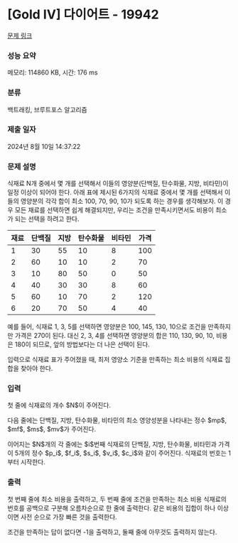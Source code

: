 # [Gold IV] 다이어트 - 19942 

[문제 링크](https://www.acmicpc.net/problem/19942) 

### 성능 요약

메모리: 114860 KB, 시간: 176 ms

### 분류

백트래킹, 브루트포스 알고리즘

### 제출 일자

2024년 8월 10일 14:37:22

### 문제 설명

<p>식재료 N개 중에서 몇 개를 선택해서 이들의 영양분(단백질, 탄수화물, 지방, 비타민)이 일정 이상이 되어야 한다. 아래 표에 제시된 6가지의 식재료 중에서 몇 개를 선택해서 이들의 영양분의 각각 합이 최소 100, 70, 90, 10가 되도록 하는 경우를 생각해보자. 이 경우 모든 재료를 선택하면 쉽게 해결되지만, 우리는 조건을 만족시키면서도 비용이 최소가 되는 선택을 하려고 한다.</p>

<table class="table table-bordered table-center-50 th-center td-center">
	<thead>
		<tr>
			<th>재료</th>
			<th>단백질</th>
			<th>지방</th>
			<th>탄수화물</th>
			<th>비타민</th>
			<th>가격</th>
		</tr>
	</thead>
	<tbody>
		<tr>
			<td>1</td>
			<td>30</td>
			<td>55</td>
			<td>10</td>
			<td>8</td>
			<td>100</td>
		</tr>
		<tr>
			<td>2</td>
			<td>60</td>
			<td>10</td>
			<td>10</td>
			<td>2</td>
			<td>70</td>
		</tr>
		<tr>
			<td>3</td>
			<td>10</td>
			<td>80</td>
			<td>50</td>
			<td>0</td>
			<td>50</td>
		</tr>
		<tr>
			<td>4</td>
			<td>40</td>
			<td>30</td>
			<td>30</td>
			<td>8</td>
			<td>60</td>
		</tr>
		<tr>
			<td>5</td>
			<td>60</td>
			<td>10</td>
			<td>70</td>
			<td>2</td>
			<td>120</td>
		</tr>
		<tr>
			<td>6</td>
			<td>20</td>
			<td>70</td>
			<td>50</td>
			<td>4</td>
			<td>40</td>
		</tr>
	</tbody>
</table>

<p>예를 들어, 식재료 1, 3, 5를 선택하면 영양분은 100, 145, 130, 10으로 조건을 만족하지만 가격은 270이 된다. 대신 2, 3, 4를 선택하면 영양분의 합은 110, 130, 90, 10, 비용은 180이 되므로, 앞의 방법보다는 더 나은 선택이 된다.</p>

<p>입력으로 식재료 표가 주어졌을 때, 최저 영양소 기준을 만족하는 최소 비용의 식재료 집합을 찾아야 한다.</p>

### 입력 

 <p>첫 줄에 식재료의 개수 $N$이 주어진다.</p>

<p>다음 줄에는 단백질, 지방, 탄수화물, 비타민의 최소 영양성분을 나타내는 정수 $mp$, $mf$, $ms$, $mv$가 주어진다.</p>

<p>이어지는 $N$개의 각 줄에는 $i$번째 식재료의 단백질, 지방, 탄수화물, 비타민과 가격이 5개의 정수 $p_i$, $f_i$, $s_i$, $v_i$, $c_i$와 같이 주어진다. 식재료의 번호는 1부터 시작한다.</p>

### 출력 

 <p>첫 번째 줄에 최소 비용을 출력하고, 두 번째 줄에 조건을 만족하는 최소 비용 식재료의 번호를 공백으로 구분해 오름차순으로 한 줄에 출력한다. 같은 비용의 집합이 하나 이상이면 사전 순으로 가장 빠른 것을 출력한다.</p>

<p>조건을 만족하는 답이 없다면 -1을 출력하고, 둘째 줄에 아무것도 출력하지 않는다.</p>

